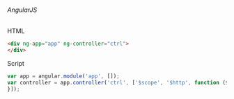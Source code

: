 ###### AngularJS

HTML
``` html
<div ng-app="app" ng-controller="ctrl">
</div>
```

Script
``` javascript
var app = angular.module('app', []);
var controller = app.controller('ctrl', ['$scope', '$http', function ($scope, $http) {
}]);
```

